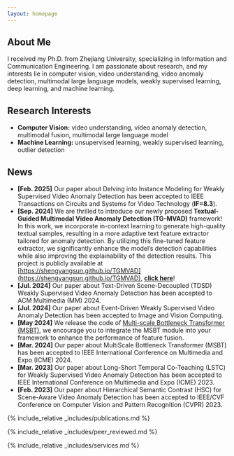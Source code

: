 ```yaml
---
layout: homepage
---
```


## About Me

I received my Ph.D. from Zhejiang University, specializing in Information and Communication Engineering. I am passionate about research, and my interests lie in computer vision, video understanding, video anomaly detection, multimodal large language models, weakly supervised learning, deep learning, and machine learning.


## Research Interests

- **Computer Vision:** video understanding, video anomaly detection, multimodal fusion, multimodal large language model
- **Machine Learning:** unsupervised learning, weakly supervised learning, outlier detection

## News

- **[Feb. 2025]**  Our paper about Delving into Instance Modeling for Weakly Supervised Video Anomaly Detection has been accepted to IEEE Transactions on Circuits and Systems for Video Technology (**IF=8.3**).
- **[Sep. 2024]** We are thrilled to introduce our newly proposed **Textual-Guided Multimodal Video Anomaly Detection (TG-MVAD)** framework! In this work, we incorporate in-context learning to generate high-quality textual samples, resulting in a more adaptive text feature extractor tailored for anomaly detection. By utilizing this fine-tuned feature extractor, we significantly enhance the model’s detection capabilities while also improving the explainability of the detection results. This project is publicly available at [https://shengyangsun.github.io/TGMVAD](https://shengyangsun.github.io/TGMVAD), **[click here](https://shengyangsun.github.io/TGMVAD)**!
- **[Jul. 2024]** Our paper about Text-Driven Scene-Decoupled (TDSD) Weakly Supervised Video Anomaly Detection has been accepted to ACM Multimedia (MM) 2024. 
- **[Jul. 2024]** Our paper about Event-Driven Weakly Supervised Video Anomaly Detection has been accepted to Image and Vision Computing.
- **[May 2024]** We release the code of [Multi-scale Bottleneck Transformer (MSBT)](https://github.com/shengyangsun/MSBT), we encourage you to integrate the MSBT module into your framework to enhance the performance of feature fusion.
- **[Mar. 2024]** Our paper about MultiScale Bottleneck Transformer (MSBT) has been accepted to IEEE International Conference on Multimedia and Expo (ICME) 2024.
- **[Mar. 2023]** Our paper about Long-Short Temporal Co-Teaching (LSTC) for Weakly Supervised Video Anomaly Detection has been accepted to IEEE International Conference on Multimedia and Expo (ICME) 2023.
- **[Feb. 2023]** Our paper about Hierarchical Semantic Contrast (HSC) for Scene-Aware Video Anomaly Detection has been accepted to IEEE/CVF Conference on Computer Vision and Pattern Recognition (CVPR) 2023.
  

{% include_relative _includes/publications.md %}

{% include_relative _includes/peer_reviewed.md %}

{% include_relative _includes/services.md %}
